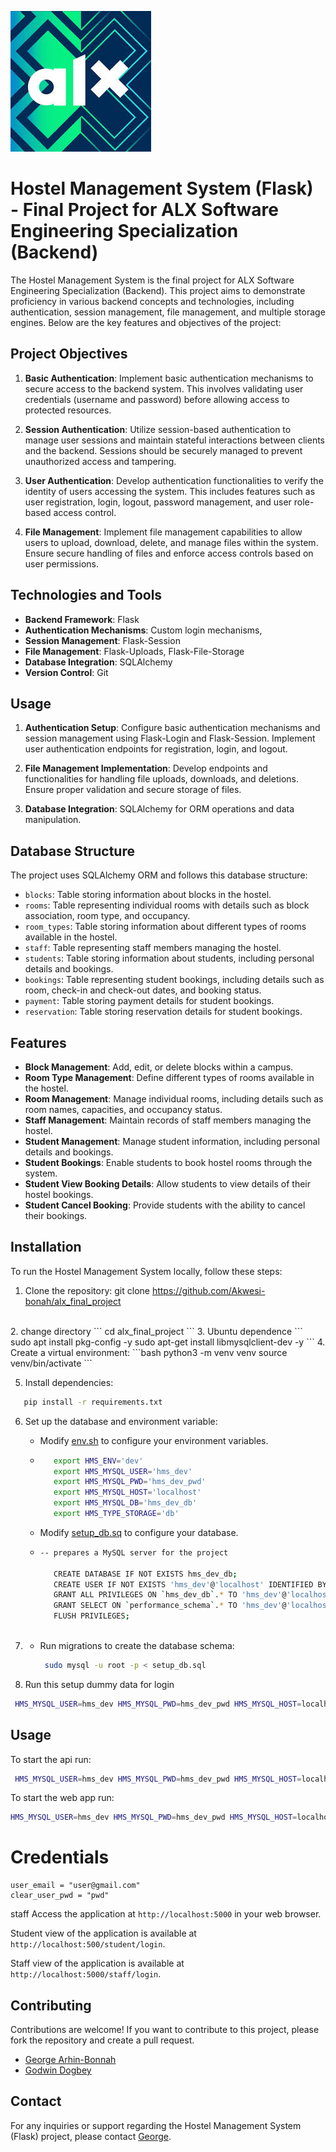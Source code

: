 ![alx-logo](alx.jpeg)
# Hostel Management System (Flask) - Final Project for ALX Software Engineering Specialization (Backend)

The Hostel Management System is the final project for ALX Software Engineering Specialization (Backend). This project aims to demonstrate proficiency in various backend concepts and technologies, including authentication, session management, file management, and multiple storage engines. Below are the key features and objectives of the project:

## Project Objectives

1. **Basic Authentication**: Implement basic authentication mechanisms to secure access to the backend system. This involves validating user credentials (username and password) before allowing access to protected resources.

2. **Session Authentication**: Utilize session-based authentication to manage user sessions and maintain stateful interactions between clients and the backend. Sessions should be securely managed to prevent unauthorized access and tampering.

3. **User Authentication**: Develop authentication functionalities to verify the identity of users accessing the system. This includes features such as user registration, login, logout, password management, and user role-based access control.

4. **File Management**: Implement file management capabilities to allow users to upload, download, delete, and manage files within the system. Ensure secure handling of files and enforce access controls based on user permissions.

## Technologies and Tools

- **Backend Framework**: Flask
- **Authentication Mechanisms**: Custom login mechanisms, 
- **Session Management**: Flask-Session
- **File Management**: Flask-Uploads, Flask-File-Storage
- **Database Integration**: SQLAlchemy
- **Version Control**: Git

## Usage

1. **Authentication Setup**: Configure basic authentication mechanisms and session management using Flask-Login and Flask-Session. Implement user authentication endpoints for registration, login, and logout.

2. **File Management Implementation**: Develop endpoints and functionalities for handling file uploads, downloads, and deletions. Ensure proper validation and secure storage of files.

3. **Database Integration**:  SQLAlchemy for ORM operations and data manipulation.
## Database Structure

The project uses SQLAlchemy ORM and follows this database structure:
- `blocks`: Table storing information about blocks in the hostel.
- `rooms`: Table representing individual rooms with details such as block association, room type, and occupancy.
- `room_types`: Table storing information about different types of rooms available in the hostel.
- `staff`: Table representing staff members managing the hostel.
- `students`: Table storing information about students, including personal details and bookings.
- `bookings`: Table representing student bookings, including details such as room, check-in and check-out dates, and booking status.
- `payment`: Table storing payment details for student bookings.
- `reservation`: Table storing reservation details for student bookings.




## Features

- **Block Management**: Add, edit, or delete blocks within a campus.
- **Room Type Management**: Define different types of rooms available in the hostel.
- **Room Management**: Manage individual rooms, including details such as room names, capacities, and occupancy status.
- **Staff Management**: Maintain records of staff members managing the hostel.
- **Student Management**: Manage student information, including personal details and bookings.
- **Student Bookings**: Enable students to book hostel rooms through the system.
- **Student View Booking Details**: Allow students to view details of their hostel bookings.
- **Student Cancel Booking**: Provide students with the ability to cancel their bookings.

## Installation

To run the Hostel Management System locally, follow these steps:

1. Clone the repository:
   git clone https://github.com/Akwesi-bonah/alx_final_project
<br>
2. change directory
```
cd alx_final_project
```
3. Ubuntu dependence
```
sudo apt install pkg-config -y
sudo apt-get install libmysqlclient-dev -y
```
4. Create a virtual environment:
```bash
   python3 -m venv venv
   source venv/bin/activate
```

5. Install dependencies:
```bash
   pip install -r requirements.txt
```

6. Set up the database and environment variable:
   - Modify [env.sh](env.sh) to configure your environment variables.
   - ```bash
        export HMS_ENV='dev'
        export HMS_MYSQL_USER='hms_dev'
        export HMS_MYSQL_PWD='hms_dev_pwd'
        export HMS_MYSQL_HOST='localhost'
        export HMS_MYSQL_DB='hms_dev_db'
        export HMS_TYPE_STORAGE='db'
     ```
   - Modify [setup_db.sq](setup_db.sql) to configure your database.
   - ```bash
     -- prepares a MySQL server for the project

        CREATE DATABASE IF NOT EXISTS hms_dev_db;
        CREATE USER IF NOT EXISTS 'hms_dev'@'localhost' IDENTIFIED BY 'hms_dev_pwd';
        GRANT ALL PRIVILEGES ON `hms_dev_db`.* TO 'hms_dev'@'localhost';
        GRANT SELECT ON `performance_schema`.* TO 'hms_dev'@'localhost';
        FLUSH PRIVILEGES;



7. 
   - Run migrations to create the database schema:
     ```bash
      sudo mysql -u root -p < setup_db.sql
     ```

8. Run this setup dummy data for login
```bash
 HMS_MYSQL_USER=hms_dev HMS_MYSQL_PWD=hms_dev_pwd HMS_MYSQL_HOST=localhost HMS_MYSQL_DB=hms_dev_db HMS_TYPE_STORAGE=db python3 -m test
````

## Usage

To start the api run:
```bash
 HMS_MYSQL_USER=hms_dev HMS_MYSQL_PWD=hms_dev_pwd HMS_MYSQL_HOST=localhost HMS_MYSQL_DB=hms_dev_db HMS_TYPE_STORAGE=db AUTH_TYPE=basic_auth python3 -m api.v1.app

```

To start the web app run:
```bash
HMS_MYSQL_USER=hms_dev HMS_MYSQL_PWD=hms_dev_pwd HMS_MYSQL_HOST=localhost HMS_MYSQL_DB=hms_dev_db HMS_TYPE_STORAGE=db python3 -m web_flask.main

```
# Credentials
```
user_email = "user@gmail.com"
clear_user_pwd = "pwd"
```
staff
Access the application at `http://localhost:5000` in your web browser.

Student view of the application is available at `http://localhost:500/student/login`.

Staff view of the application is available at `http://localhost:5000/staff/login`.


## Contributing

Contributions are welcome! If you want to contribute to this project, please fork the repository and create a pull request.
- [George Arhin-Bonnah](https://github.com/Akwesi-bonah)
- [Godwin Dogbey](https://github.com/GodwinDogbey )
## Contact

For any inquiries or support regarding the Hostel Management System (Flask) project, please contact [George](arhinbonnah@gmail.com).